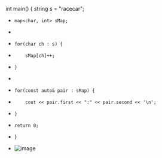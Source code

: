  int main() {
     string s = "racecar";
-     map<char, int> sMap;
-     
-     for(char ch : s) {
-         sMap[ch]++;
-     }
-     
-     for(const auto& pair : sMap) {
-         cout << pair.first << ":" << pair.second << '\n';
-     }
-     return 0;
- }

- ![image](https://github.com/user-attachments/assets/b6990433-082b-4028-bbbf-5169b79639b4)

